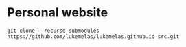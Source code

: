 # Personal website
```
git clone --recurse-submodules https://github.com/lukemelas/lukemelas.github.io-src.git
```
